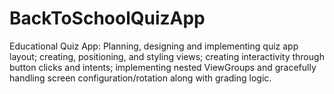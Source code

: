 # BackToSchoolQuizApp
Educational Quiz App: Planning, designing and implementing quiz app layout; creating, positioning, and styling views; creating interactivity through button clicks and intents; implementing nested ViewGroups and gracefully handling screen configuration/rotation along with grading logic.
